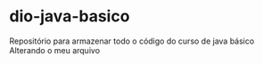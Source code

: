 # dio-java-basico
Repositório para armazenar todo o código do curso de java básico
Alterando o meu arquivo